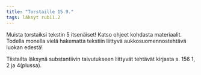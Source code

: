 ```yaml
---
title: "Torstaille 15.9."
tags: läksyt rub11.2
---
```


Muista torstaiksi tekstin 5 itsenäiset! Katso ohjeet kohdasta materiaalit. Todella monella vielä hakematta tekstiin liittyvä aukkosuomennostehtävä luokan edestä!

Tiistailta läksynä substantiivin taivutukseen liittyvät tehtävät kirjasta s. 156 1, 2 ja 4(plussa).